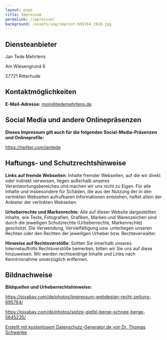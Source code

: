 ```yaml
---
layout: page
title: Impressum
permalink: /impressum/
background: /assets/img/imprint-695764_1920.jpg
---
```

<h2 id="m46">Diensteanbieter</h2>
<p>Jan Tede Mehrtens</p>
<p>Am Wiesengrund 6</p>
<p>27721 Ritterhude</p>
<h2 id="m56">Kontaktmöglichkeiten</h2><p><strong>E-Mail-Adresse:</strong> <a href="mailto:moin@tedemehrtens.de">moin@tedemehrtens.de</a></p>
<h2 id="m172">Social Media und andere Onlinepräsenzen</h2><p><strong>Dieses Impressum gilt auch für die folgenden Social-Media-Präsenzen und Onlineprofile:</strong> </p>
<p><a href="https://twitter.com/jantede" target="_blank">https://twitter.com/jantede</a></p>
<h2 id="m65">Haftungs- und Schutzrechtshinweise</h2><p><strong>Links auf fremde Webseiten</strong>: Inhalte fremder Webseiten, auf die wir direkt oder indirekt verweisen, liegen außerhalb unseres Verantwortungsbereiches und machen wir uns nicht zu Eigen. Für alle Inhalte und insbesondere für Schäden, die aus der Nutzung der in den verlinkten Webseiten aufrufbaren Informationen entstehen, haftet allein der Anbieter der verlinkten Webseiten.</p>
<p><strong>Urheberrechte und Markenrechte</strong>: Alle auf dieser Website dargestellten Inhalte, wie Texte, Fotografien, Grafiken, Marken und Warenzeichen sind durch die jeweiligen Schutzrechte (Urheberrechte, Markenrechte) geschützt. Die Verwendung, Vervielfältigung usw. unterliegen unseren Rechten oder den Rechten der jeweiligen Urheber bzw. Rechteverwalter.</p>
<p><strong>Hinweise auf Rechtsverstöße</strong>: Sollten Sie innerhalb unseres Internetauftritts Rechtsverstöße bemerken, bitten wir Sie uns auf diese hinzuweisen. Wir werden rechtswidrige Inhalte und Links nach Kenntnisnahme unverzüglich entfernen.</p>
<h2 id="m169">Bildnachweise</h2><p><strong>Bildquellen und Urheberrechtshinweise:</strong> </p>
<p><a href="https://pixabay.com/de/photos/impressum-webdesign-recht-zeitung-695764/" target="_blank">https://pixabay.com/de/photos/impressum-webdesign-recht-zeitung-695764/</a></p>
<p><a href="https://pixabay.com/de/photos/spitze-gipfel-berge-schnee-berge-5645235/" target="_blank">https://pixabay.com/de/photos/spitze-gipfel-berge-schnee-berge-5645235/</a></p>
<p class="seal"><a href="https://datenschutz-generator.de/?l=de" title="Rechtstext von Dr. Schwenke - für weitere Informationen bitte anklicken." target="_blank" rel="noopener noreferrer nofollow">Erstellt mit kostenlosem Datenschutz-Generator.de von Dr. Thomas Schwenke</a></p>